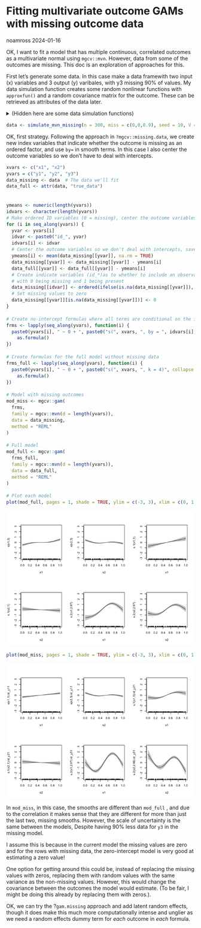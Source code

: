 Fitting multivariate outcome GAMs with missing outcome data
================
noamross
2024-01-16

OK, I want to fit a model that has multiple continuous, correlated
outcomes as a multivariate normal using `mgcv::mvn`. However, data from
some of the outcomes are missing. This doc is an exploration of
approaches for this.

First let’s generate some data. In this case make a data framewith two
input (x) variables and 3 output (y) varibales, with y3 missing 90% of
values. My data simulation function creates some random nonlinear
functions with `approxfun()` and a random covariance matrix for the
outcome. These can be retrieved as attributes of the data later.

<details>
<summary>
(Hidden here are some data simulation functions)
</summary>

``` r
# Generate a dataset with missing values from a multivariate normal distribution
# @param n number of observations
# @param nx number of x variables
# @param ny number of outcome variables
# @param shared_fns number of functions to share across outcome variables, up to nx (not used yet)
# @param x_range range of x values
# @param yrange range of y values
# @param k number of knots for each function
# @param coef_mat matrix of coefficients for each function, typically 1 or zero
# @param miss proportion of missing values for each outcome variable
# @param V covariance matrix for the outcome variables
# @param seed random seed
simulate_mvn_missing <- function(n = 300, nx = 2, ny = 3, x_range = c(0,1), yrange = c(0,1), k = 4,
                                 coef_mat = matrix(1, nx, ny), miss = c(0, 0, 0.2), shared_fns = 1,
                                 V = generate_cov_matrix(ny, scale = 1), seed = 0) {

  # Generate a series of nonlinear functions
  set.seed(seed)
  fns <- replicate(nx*ny, {
    x <- c(x_range[1], runif(k - 2, x_range[1], x_range[2]), x_range[2])
    y <- runif(1) + runif(1)*x + runif(k, yrange[1], yrange[2])
    splinefun(x = x, y = y, method = "fmm")
  })
  dim(fns) <- c(ny, nx)

  # Random X values
  x <- matrix(0, n, nx)
  set.seed(seed)
  for (i in seq_len(nx)) {
    x[,i] <- runif(n, x_range[1], x_range[2])
  }
  colnames(x) <- paste0("x", seq_len(nx))

  # Generate Y values
  y <- matrix(0,n,ny)
  for (i in seq_len(ny)) {
    for (j in seq_len(nx)) {
      y[,i] <- y[,i] + fns[i,j][[1]](x[,j])
    }

  }
  y <- y + mgcv::rmvn(n, mu = rep(0, ny), V = V)
  colnames(y) <- paste0("y", seq_len(ny))

  # Missing data
  y_miss <- y
  set.seed(seed)
  for (i in seq_len(ny)) {
    y_miss[sample(n, floor(n * miss[i])), i] <- NA
  }

  df <- as.data.frame(cbind(x, y_miss))
  attr(df, "true_V") <- V
  attr(df, "true_fns") <- fns
  attr(df, "true_data") <- as.data.frame(cbind(x, y))
  df
}

generate_cov_matrix <- function(dim, scale = 1) {
  U <- matrix(rnorm(dim^2), dim, dim)
  U[lower.tri(U)] <- 0

  # Ensure diagonal elements are positive
  diag(U) <- abs(diag(U)) + 1e-6  # Adding a small constant for numerical stability

  # Construct the covariance matrix
  covMatrix <- U %*% t(U) * scale
  return(covMatrix)
}
```

</details>

``` r
data <- simulate_mvn_missing(n = 300, miss = c(0,0,0.9), seed = 10, V = matrix(c(1,2,2,2,1,2,2,2,1), 3))
```

OK, first strategy. Following the approach in `?mgcv::missing.data`, we
create new index variables that indicate whether the outcome is missing
as an ordered factor, and use `by=` in smooth terms. In this case I also
center the outcome variables so we don’t have to deal with intercepts.

``` r
xvars <- c("x1", "x2")
yvars = c("y1", "y2", "y3")
data_missing <- data  # The data we'll fit
data_full <- attr(data, "true_data")


ymeans <- numeric(length(yvars))
idvars <- character(length(yvars))
# Make ordered ID variables (0 = missing), center the outcome variables, and set missing values to zero
for (i in seq_along(yvars)) {
  yvar <- yvars[i]
  idvar <- paste0("id_", yvar)
  idvars[i] <- idvar
  # Center the outcome variables so we don't deal with intercepts, save the means
  ymeans[i] <- mean(data_missing[[yvar]], na.rm = TRUE)
  data_missing[[yvar]] <- data_missing[[yvar]] - ymeans[i]
  data_full[[yvar]] <- data_full[[yvar]] - ymeans[i]
  # Create indicate variables (id_*)as to whether to include an observation, as ordered factors
  # with 0 being missing and 1 being present
  data_missing[[idvar]] <- ordered(ifelse(is.na(data_missing[[yvar]]), 0, 1), levels = c("0", "1"))
  # Set missing values to zero
  data_missing[[yvar]][is.na(data_missing[[yvar]])] <- 0
}

# Create no-intercept formulas where all terms are conditional on the id value of the outcome
frms <- lapply(seq_along(yvars), function(i) {
  paste0(yvars[i], " ~ 0 + ", paste0("s(", xvars, ", by = ", idvars[i], ", k = 4)", collapse = " + ")) |>
    as.formula()
})

# Create formulas for the full model without missing data
frms_full <- lapply(seq_along(yvars), function(i) {
  paste0(yvars[i], " ~ 0 + ", paste0("s(", xvars, ", k = 4)", collapse = " + ")) |>
    as.formula()
})

# Model with missing outcomes
mod_miss <- mgcv::gam(
  frms,
  family = mgcv::mvn(d = length(yvars)),
  data = data_missing,
  method = "REML"
)

# Full model
mod_full <- mgcv::gam(
  frms_full,
  family = mgcv::mvn(d = length(yvars)),
  data = data_full,
  method = "REML"
)

# Plot each model
plot(mod_full, pages = 1, shade = TRUE, ylim = c(-3, 3), xlim = c(0, 1))
```

![](README_files/figure-gfm/unnamed-chunk-3-1.png)<!-- -->

``` r
plot(mod_miss, pages = 1, shade = TRUE, ylim = c(-3, 3), xlim = c(0, 1))
```

![](README_files/figure-gfm/unnamed-chunk-3-2.png)<!-- -->

In `mod_miss`, in this case, the smooths are different than `mod_full` ,
and due to the correlation it makes sense that they are different for
more than just the last two, missing smooths. However, the scale of
uncertainty is the same between the models, Despite having 90% less data
for `y3` in the missing model.

I assume this is because in the current model the missing values are
zero and for the rows with missing data, the zero-intercept model is
very good at estimating a zero value!

One option for getting around this could be, instead of replacing the
missing values with zeros, replacing them with random values with the
same variance as the non-missing values. However, this would change the
covariance between the outcomes the model would estimate. (To be fair, I
might be doing this already by replacing them with zeros.).

OK, we can try the ?`gam.missing` approach and add latent random
effects, though it does make this much more computationally intense and
unglier as we need a random effects dummy term for *each* outcome in
*each* formula.
